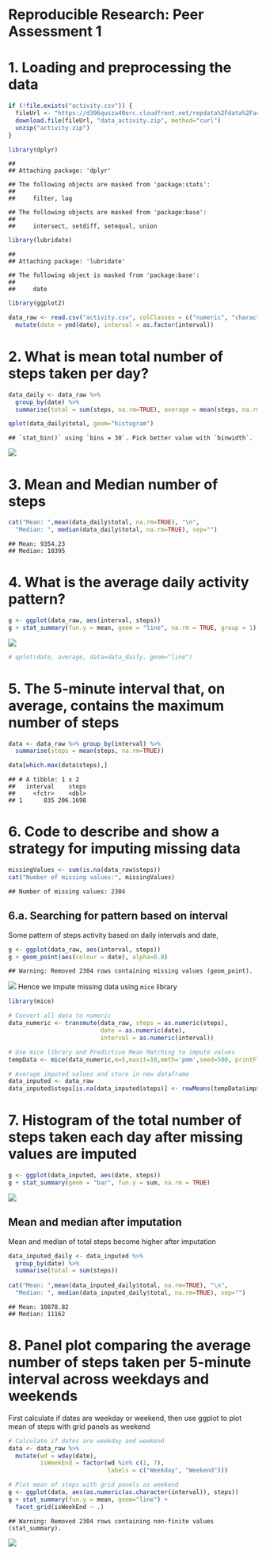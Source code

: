 # Reproducible Research: Peer Assessment 1



# 1. Loading and preprocessing the data



```r
if (!file.exists("activity.csv")) {
  fileUrl <- "https://d396qusza40orc.cloudfront.net/repdata%2Fdata%2Factivity.zip"
  download.file(fileUrl, "data_activity.zip", method="curl")
  unzip("activity.zip")
}

library(dplyr)
```

```
## 
## Attaching package: 'dplyr'
```

```
## The following objects are masked from 'package:stats':
## 
##     filter, lag
```

```
## The following objects are masked from 'package:base':
## 
##     intersect, setdiff, setequal, union
```

```r
library(lubridate)
```

```
## 
## Attaching package: 'lubridate'
```

```
## The following object is masked from 'package:base':
## 
##     date
```

```r
library(ggplot2)

data_raw <- read.csv("activity.csv", colClasses = c("numeric", "character", "numeric")) %>%
  mutate(date = ymd(date), interval = as.factor(interval))
```

# 2. What is mean total number of steps taken per day?


```r
data_daily <- data_raw %>% 
  group_by(date) %>%
  summarise(total = sum(steps, na.rm=TRUE), average = mean(steps, na.rm=TRUE))

qplot(data_daily$total, geom="histogram")
```

```
## `stat_bin()` using `bins = 30`. Pick better value with `binwidth`.
```

![](PA1_template_files/figure-html/unnamed-chunk-2-1.png)<!-- -->

# 3. Mean and Median number of steps


```r
cat("Mean: ",mean(data_daily$total, na.rm=TRUE), "\n",
  "Median: ", median(data_daily$total, na.rm=TRUE), sep="")
```

```
## Mean: 9354.23
## Median: 10395
```

# 4. What is the average daily activity pattern?


```r
g <- ggplot(data_raw, aes(interval, steps)) 
g + stat_summary(fun.y = mean, geom = "line", na.rm = TRUE, group = 1)
```

![](PA1_template_files/figure-html/unnamed-chunk-4-1.png)<!-- -->

```r
# qplot(date, average, data=data_daily, geom="line")
```

# 5. The 5-minute interval that, on average, contains the maximum number of steps


```r
data <- data_raw %>% group_by(interval) %>%
  summarise(steps = mean(steps, na.rm=TRUE))

data[which.max(data$steps),]
```

```
## # A tibble: 1 x 2
##   interval    steps
##     <fctr>    <dbl>
## 1      835 206.1698
```
# 6. Code to describe and show a strategy for imputing missing data


```r
missingValues <- sum(is.na(data_raw$steps))
cat("Number of missing values:", missingValues)
```

```
## Number of missing values: 2304
```

## 6.a. Searching for pattern based on interval

Some pattern of steps activity based on daily intervals and date, 


```r
g <- ggplot(data_raw, aes(interval, steps))
g + geom_point(aes(colour = date), alpha=0.8)
```

```
## Warning: Removed 2304 rows containing missing values (geom_point).
```

![](PA1_template_files/figure-html/unnamed-chunk-7-1.png)<!-- -->
Hence we impute missing data using `mice` library


```r
library(mice)

# Convert all data to numeric
data_numeric <- transmute(data_raw, steps = as.numeric(steps), 
                          date = as.numeric(date), 
                          interval = as.numeric(interval))

# Use mice library and Predictive Mean Matching to impute values
tempData <- mice(data_numeric,m=5,maxit=10,meth='pmm',seed=500, printFlag = FALSE)

# Average imputed values and store in new dataframe
data_inputed <- data_raw
data_inputed$steps[is.na(data_inputed$steps)] <- rowMeans(tempData$imp$steps)
```

# 7. Histogram of the total number of steps taken each day after missing values are imputed


```r
g <- ggplot(data_inputed, aes(date, steps)) 
g + stat_summary(geom = "bar", fun.y = sum, na.rm = TRUE)
```

![](PA1_template_files/figure-html/unnamed-chunk-9-1.png)<!-- -->

## Mean and median after imputation

Mean and median of total steps become higher after imputation


```r
data_inputed_daily <- data_inputed %>%
  group_by(date) %>%
  summarise(total = sum(steps))
  
cat("Mean: ",mean(data_inputed_daily$total, na.rm=TRUE), "\n",
  "Median: ", median(data_inputed_daily$total, na.rm=TRUE), sep="")
```

```
## Mean: 10878.82
## Median: 11162
```

# 8. Panel plot comparing the average number of steps taken per 5-minute interval across weekdays and weekends

First calculate if dates are weekday or weekend, then use ggplot to plot mean of steps with grid panels as weekend


```r
# Calculate if dates are weekday and weekend
data <- data_raw %>%
  mutate(wd = wday(date), 
         isWeekEnd = factor(wd %in% c(1, 7), 
                            labels = c("Weekday", "Weekend")))

# Plot mean of steps with grid panels as weekend
g <- ggplot(data, aes(as.numeric(as.character(interval)), steps)) 
g + stat_summary(fun.y = mean, geom="line") + 
  facet_grid(isWeekEnd ~ .)
```

```
## Warning: Removed 2304 rows containing non-finite values (stat_summary).
```

![](PA1_template_files/figure-html/unnamed-chunk-11-1.png)<!-- -->

